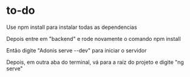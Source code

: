 # to-do
Use npm install para instalar todas as dependencias 

Depois entre em "backend" e rode novamente o comando npm install

Então digite "Adonis serve --dev" para iniciar o servidor

Depois, em outra aba do terminal, vá para a raíz do projeto e digite "ng serve"
